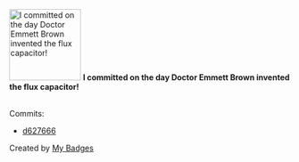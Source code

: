 <img src="https://my-badges.github.io/my-badges/delorean.png" alt="I committed on the day Doctor Emmett Brown invented the flux capacitor!" title="I committed on the day Doctor Emmett Brown invented the flux capacitor!" width="128">
<strong>I committed on the day Doctor Emmett Brown invented the flux capacitor!</strong>
<br><br>

Commits:

- <a href="https://github.com/EuDs63/EuDs63.github.io/commit/d6276663df19a67c783cc4b76e92e42dffeaddc6">d627666</a>


Created by <a href="https://github.com/my-badges/my-badges">My Badges</a>